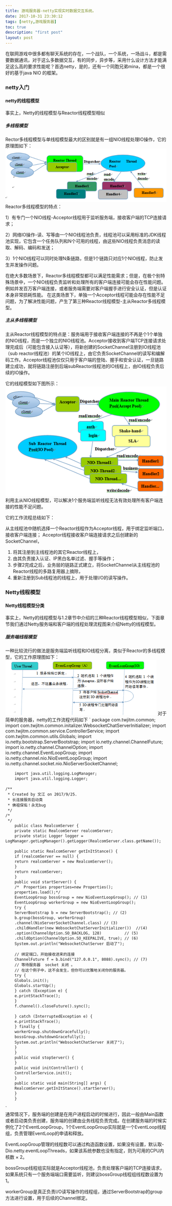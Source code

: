 ```yaml
---
title: 游戏服务器-netty实现实时数据交互系统。
date: 2017-10-31 23:30:12
tags: [netty,游戏服务器]
toc: true
description: "first post"
layout: post
---
```

在联网游戏中很多都有聊天系统的存在，一个战队，一个系统，一场战斗，都是需要数据通讯，对于这么多数据交互，有的同步，异步等，采用什么设计方法才能满足这么高的要求性能呢？首选netty，是的，还有一个同胞兄弟mina，都是一个很好的基于java
NIO 的框架。
   
<!-- more -->
### netty入门
#### netty的线程模型
  事实上，Netty的线程模型与Reactor线程模型相似
##### 多线程模型
Rector多线程模型与单线程模型最大的区别就是有一组NIO线程处理IO操作，它的原理图如下：
![](/img/多线程模型.png) 
Reactor多线程模型的特点：

1）有专门一个NIO线程-Acceptor线程用于监听服务端，接收客户端的TCP连接请求；

2）网络IO操作-读、写等由一个NIO线程池负责，线程池可以采用标准的JDK线程池实现，它包含一个任务队列和N个可用的线程，由这些NIO线程负责消息的读取、解码、编码和发送；

3）1个NIO线程可以同时处理N条链路，但是1个链路只对应1个NIO线程，防止发生并发操作问题。

在绝大多数场景下，Reactor多线程模型都可以满足性能需求；但是，在极个别特殊场景中，一个NIO线程负责监听和处理所有的客户端连接可能会存在性能问题。例如并发百万客户端连接，或者服务端需要对客户端握手进行安全认证，但是认证本身非常损耗性能。
在这类场景下，单独一个Acceptor线程可能会存在性能不足问题，为了解决性能问题，产生了第三种Reactor线程模型-主从Reactor多线程模型。
##### 主从多线程模型
主从Reactor线程模型的特点是：服务端用于接收客户端连接的不再是个1个单独的NIO线程，而是一个独立的NIO线程池。Acceptor接收到客户端TCP连接请求处理完成后（可能包含接入认证等），将新创建的SocketChannel注册到IO线程池（sub reactor线程池）的某个IO线程上，由它负责SocketChannel的读写和编解码工作。Acceptor线程池仅仅只用于客户端的登陆、握手和安全认证，一旦链路建立成功，就将链路注册到后端subReactor线程池的IO线程上，由IO线程负责后续的IO操作。

它的线程模型如下图所示：
![](/img/主从多线程.png) 
利用主从NIO线程模型，可以解决1个服务端监听线程无法有效处理所有客户端连接的性能不足问题。

它的工作流程总结如下：

从主线程池中随机选择一个Reactor线程作为Acceptor线程，用于绑定监听端口，接收客户端连接；
Acceptor线程接收客户端连接请求之后创建新的SocketChannel，
1. 将其注册到主线程池的其它Reactor线程上，
2. 由其负责接入认证、IP黑白名单过滤、握手等操作；
3. 步骤2完成之后，业务层的链路正式建立，将SocketChannel从主线程池的Reactor线程的多路复用器上摘除，
4. 重新注册到Sub线程池的线程上，用于处理I/O的读写操作。
### Netty线程模型
#### Netty线程模型分类

事实上，Netty的线程模型与1.2章节中介绍的三种Reactor线程模型相似，下面章节我们通过Netty服务端和客户端的线程处理流程图来介绍Netty的线程模型。
##### 服务端线程模型
一种比较流行的做法是服务端监听线程和IO线程分离，类似于Reactor的多线程模型，它的工作原理图如下：
![](/img/netty服务器线程模型.png) 
对于简单的服务器，netty的工作流程代码如下 
`
        package com.twjitm.common;
        import com.twjitm.common.initalizer.WebsocketChatServerInitializer;
        import com.twjitm.common.service.ControllerService;
        import com.twjitm.common.utils.Globals;
        import io.netty.bootstrap.ServerBootstrap;
        import io.netty.channel.ChannelFuture;
        import io.netty.channel.ChannelOption;
        import io.netty.channel.EventLoopGroup;
        import io.netty.channel.nio.NioEventLoopGroup;
        import io.netty.channel.socket.nio.NioServerSocketChannel;

        import java.util.logging.LogManager;
        import java.util.logging.Logger;

	/**
	 * Created by 文江 on 2017/9/25.
	 * 长连接服务启动类
	 * 佛祖保佑！永无bug
	 */
	/*
	 */
        public class RealcomServer {
        private static RealcomServer realcomServer;
		private static Logger logger = LogManager.getLogManager().getLogger(RealcomServer.class.getName());

		public static RealcomServer getInItStance() {
        if (realcomServer == null) {
        return realcomServer = new RealcomServer();
        }
        return realcomServer;
		}
        public void startServer() {
        /*  Properties properties=new Properties();
        properties.load();*/
        EventLoopGroup bossGroup = new NioEventLoopGroup(); // (1)
        EventLoopGroup workerGroup = new NioEventLoopGroup();
        try {
        ServerBootstrap b = new ServerBootstrap(); // (2)
        b.group(bossGroup, workerGroup)
        .channel(NioServerSocketChannel.class) // (3)
        .childHandler(new WebsocketChatServerInitializer())  //(4)
        .option(ChannelOption.SO_BACKLOG, 128)          // (5)
        .childOption(ChannelOption.SO_KEEPALIVE, true); // (6)
        System.out.println("WebsocketChatServer 启动了");
        
        // 绑定端口，开始接收进来的连接
        ChannelFuture f = b.bind("127.0.0.1", 8088).sync(); // (7)
        // 等待服务器  socket 关闭 。
        // 在这个例子中，这不会发生，但你可以优雅地关闭你的服务器。
        try {
        Globals.init();
        Globals.startUp();
        } catch (Exception e) {
        e.printStackTrace();
        }
        f.channel().closeFuture().sync();
        
        } catch (InterruptedException e) {
        e.printStackTrace();
        } finally {
        workerGroup.shutdownGracefully();
        bossGroup.shutdownGracefully();
        System.out.println("WebsocketChatServer 关闭了");
        }
		}
		public void stopServer() {
		}
		public void initController() {
        ControllerService.init();
		}
		public static void main(String[] args) {
        RealcomServer.getInItStance().startServer();
		}
        }   
`		
通常情况下，服务端的创建是在用户进程启动的时候进行，因此一般由Main函数或者启动类负责创建，服务端的创建由业务线程负责完成。在创建服务端的时候实例化了2个EventLoopGroup，1个EventLoopGroup实际就是一个EventLoop线程组，负责管理EventLoop的申请和释放。

EventLoopGroup管理的线程数可以通过构造函数设置，如果没有设置，默认取-Dio.netty.eventLoopThreads，如果该系统参数也没有指定，则为可用的CPU内核数 × 2。

bossGroup线程组实际就是Acceptor线程池，负责处理客户端的TCP连接请求，如果系统只有一个服务端端口需要监听，则建议bossGroup线程组线程数设置为1。

workerGroup是真正负责I/O读写操作的线程组，通过ServerBootstrap的group方法进行设置，用于后续的Channel绑定。








